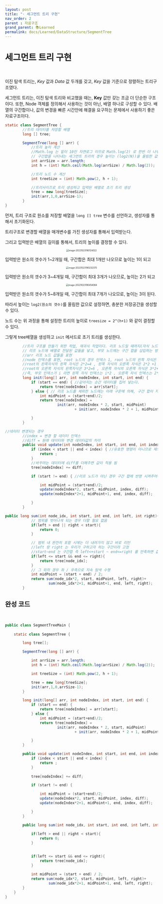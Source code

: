 ```yaml
---
layout: post
title: "· 세그먼트 트리 구현"
nav_order: 2
parent : 자료구조
grand_parent: 📚Learned
permalink: docs/Learned/DataStructure/SegmentTree
---
```


# 세그먼트 트리 구현

<br>

이진 탐색 트리는, *Key* 값과 *Data* 값 두개를 갖고, *Key* 값을 기준으로 정렬하는 트리구조였다.

세그먼트 트리는, 이진 탐색 트리와 비교했을 때는, **Key** 값만 갖는 조금 더 단순한 구조이다. 또한, Node 객체를 정의해서 사용하는 것이 아닌, 배열 하나로 구성할 수 있다. 배열의 구간합이나, 값의 변경을 빠른 시간안에 해결을 요구하는 문제에서 사용하기 좋은 자료구조이다.



```java
static class SegmentTree {
        //트리 데이터를 저장할 배열
        long [] tree;

        SegmentTree(long [] arr) {
            //트리 높이 계산
            //Math.log 는 밑이 10인 자연로그 이므로 Math.log(2) 로 한번 더 나누어준다.
            // 구간합을 나타내는 세그먼트 트리의 경우 높이는 (log2(N))을 올림한 값이 된다. (예시로 설명 가능)
            int arrSize = arr.length;
            int h = (int) Math.ceil(Math.log(arrSize) / Math.log(2));

            //트리 노드 수 계산
            int treeSize = (int) Math.pow(2, h + 1);

            //트리사이즈로 트리 생성하고 입력된 배열로 초기 트리 생성
            tree = new long[treeSize];
            init(arr,1,0,arrSize-1);
        }
}
```

먼저, 트리 구조로 원소를 저장할 배열을 `long [] tree` 변수를 선언하고, 생성자를 통해서 초기화된다.

트리구조로 변경할 배열을 매개변수를 가진 생성자를 통해서 입력받는다.

그리고 입력받은 배열의 길이를 통해서, 트리의 높이를 결정할 수 있다.


<p align="center">
<img src="https://raw.githubusercontent.com/buinq/imageServer/main/img/image-20221023190124022.png" alt="image-20221023190124022" style="zoom:50%;" />
</p>

입력받은 원소의 갯수가 1~2개일 때, 구간합은 최대 1개만 나오므로 높이는 1이 되고

<p align="center">
<img src="https://raw.githubusercontent.com/buinq/imageServer/main/img/image-20221023190232370.png" alt="image-20221023190232370" style="zoom:50%;" />
</p>

입력받은 원소의 갯수가 3~4개일 때, 구간합이 최대 3개가 나오므로, 높이는 2가 되고

<p align="center">
<img src="https://raw.githubusercontent.com/buinq/imageServer/main/img/image-20221023190454064.png" alt="image-20221023190454064" style="zoom:50%;" />
</p>

입력받은 원소의 갯수가 5~8개일 때, 구간합이 최대 7개가 나오므로, 높이는 3이 된다.



따라서 높이는 `log2(원소의 갯수)`를 올림한 값으로 설정하면, 충분한 저장공간을 생성할 수 있다.

노드 수는 위 과정을 통해 설정한 트리의 높이로 `treesize = 2^(h+1)` 와 같이 결정할 수 있다.

그렇게 tree배열을 생성하고 `init` 메서드로 초기 트리를 생성한다.

```java
		//트리 구조를 만들기 위한 작업, 재귀식 작업이다. 리프 노드일 때까지(자식 노드를 가지지 않는)
        // 리프 노드에 배열로 전달된 값들을 넣고, 부모 노드에는 구간 합을 삽입하는 방식
        //arr 리프 노드 값들을 표현
        //node 인덱스를 표현, root 노드의 경우 인덱스 1, root 노드의 왼쪽 자식은 인덱스 2, 오른쪽 자식은 3
        //root의 왼쪽자식의 왼쪽 자식은 2*2=4 , 왼쪽 자식의 오른쪽 자식은 2*2 +1 = 5
        //root의 오른쪽 자식의 왼쪽자식은 3*2=6 , 오른쪽 자식의 오른쪽 자식은 3*2+1 = 7
        //즉, 부모 인덱스가 i 라면 왼쪽 자식 인덱스는 i*2 , 오른쪽 자식 인덱스는 2*i+1
        long init(long[] arr, int nodeIndex, int start, int end) {
            if (start == end) { //같아지는 순간 데이터를 집어 넣는다.
                return tree[nodeIndex] = arr[start];
            } else { // 리프 노드를 제외한 노드에는 아래 구문에 의해, 구간 합이 저장될 것이다.
                int midPoint = (start+end)/2;
                return tree[nodeIndex] =
                        init(arr, nodeIndex * 2, start, midPoint)
                                + init(arr, nodeIndex * 2 + 1, midPoint + 1, end);

            }
        }
```



```java
//데이터 변경되는 경우
        //index = 변경 할 데이터 인덱스
        //diff = 원래 데이터와 변경 데이터값의 차이
        public void update(int nodeIndex, int start, int end, int index, long diff) {
            if (index < start || end < index) { //유효한 명령이 아니므로 제외
                return ;
            }
            //바꾸려는 데이터에 diff를 더해주면 값이 적용 됨
            tree[nodeIndex] += diff;

            if (start != end) { //리프 노드가 아닌 경우 구간 합에 반영 시켜주어야 함

                int midPoint = (start+end)/2;
                update(nodeIndex*2, start, midPoint, index, diff);
                update(nodeIndex*2+1, midPoint+1, end, index, diff);

            }
        }
```





```java
public long sum(int node_idx, int start, int end, int left, int right){
            // 범위를 벗어나게 되는 경우 더할 필요 없음
            if(left > end || right < start){
                return 0;
            }

            // 범위 내 완전히 포함 시에는 더 내려가지 않고 바로 리턴
            //left 랑 right 는 우리가 구하고자 하는 구간이라 고정
            //start~end 는 구간합 즉 left<+start ~ end<=right 를 만족하면 값을 반환하면 됨
            if(left <= start && end <= right){
                return tree[node_idx];
            }
            // 그 외의 경우 좌 / 우측으로 지속 탐색 수행
            int midPoint = (start + end) / 2;
            return sum(node_idx*2, start, midPoint, left, right)+
                    sum(node_idx*2+1, midPoint+1, end, left, right);
        }
```



## 완성 코드

<br>



```java
public class SegmentTreeMain {
   
    static class SegmentTree {

        long tree[];

        SegmentTree(long [] arr) {

            int arrSize = arr.length;
            int h = (int) Math.ceil(Math.log(arrSize) / Math.log(2));

            int treeSize = (int) Math.pow(2, h + 1);

            tree = new long[treeSize];
            init(arr,1,0,arrSize-1);
        }

        long init(long[] arr, int nodeIndex, int start, int end) {
            if (start == end) { 
                return tree[nodeIndex] = arr[start];
            } else {
                int midPoint = (start+end)/2;
                return tree[nodeIndex] =
                        init(arr, nodeIndex * 2, start, midPoint)
                                + init(arr, nodeIndex * 2 + 1, midPoint + 1, end);

            }
        }

        public void update(int nodeIndex, int start, int end, int index, long diff) {
            if (index < start || end < index) { 
                return ;
            }
         
            tree[nodeIndex] += diff;

            if (start != end) { 

                int midPoint = (start+end)/2;
                update(nodeIndex*2, start, midPoint, index, diff);
                update(nodeIndex*2+1, midPoint+1, end, index, diff);

            }
        }

        public long sum(int node_idx, int start, int end, int left, int right){
           
            if(left > end || right < start){
                return 0;
            }

          
            if(left <= start && end <= right){
                return tree[node_idx];
            }
          
            int midPoint = (start + end) / 2;
            return sum(node_idx*2, start, midPoint, left, right)+
                    sum(node_idx*2+1, midPoint+1, end, left, right);
        }
    }
}

```



